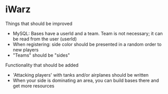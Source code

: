 # iWarz

Things that should be improved
- MySQL: Bases have a userId and a team. Team is not necessary; it can be read from the user (userId)
- When registering: side color should be presented in a random order to new players
- "Teams" should be "sides"

Functionality that should be added
- 'Attacking players' with tanks and/or airplanes should be written
- When your side is dominating an area, you can build bases there and get more resources
